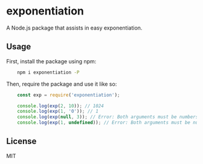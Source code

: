 # exponentiation

A Node.js package that assists in easy exponentiation.

## Usage

First, install the package using npm:

```sh
    npm i exponentiation -P
```

Then, require the package and use it like so:

```js
    const exp = require('exponentiation');

    console.log(exp(2, 10)); // 1024
    console.log(exp(1, '0')); // 1
    console.log(exp(null, 3)); // Error: Both arguments must be numbers.
    console.log(exp(1, undefined)); // Error: Both arguments must be numbers.
```

## License

MIT